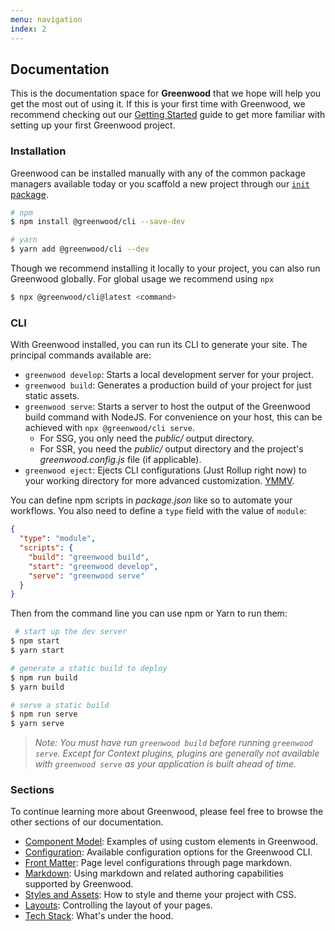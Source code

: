 ```yaml
---
menu: navigation
index: 2
---
```


## Documentation
This is the documentation space for **Greenwood** that we hope will help you get the most out of using it.  If this is your first time with Greenwood, we recommend checking out our [Getting Started](/getting-started/) guide to get more familiar with setting up your first Greenwood project.


### Installation
Greenwood can be installed manually with any of the common package managers available today or you scaffold a new project through our [`init` package](/getting-started/quick-start/#init-package).

```bash
# npm
$ npm install @greenwood/cli --save-dev

# yarn
$ yarn add @greenwood/cli --dev
```

Though we recommend installing it locally to your project, you can also run Greenwood globally.  For global usage we recommend using `npx`

```bash
$ npx @greenwood/cli@latest <command>
```

### CLI
With Greenwood installed, you can run its CLI to generate your site.  The principal commands available are:
- `greenwood develop`: Starts a local development server for your project.
- `greenwood build`: Generates a production build of your project for just static assets.
- `greenwood serve`: Starts a server to host the output of the Greenwood build command with NodeJS.  For convenience on your host, this can be achieved with `npx @greenwood/cli serve`.
    - For SSG, you only need the _public/_ output directory.
    - For SSR, you need the _public/_ output directory and the project's _greenwood.config.js_ file (if applicable).
- `greenwood eject`: Ejects CLI configurations (Just Rollup right now) to your working directory for more advanced customization.  [YMMV](https://www.howtogeek.com/693183/what-does-ymmv-mean-and-how-do-you-use-it/).

You can define npm scripts in _package.json_ like so to automate your workflows.  You also need to define a `type` field with the value of `module`:
```json
{
  "type": "module",
  "scripts": {
    "build": "greenwood build",
    "start": "greenwood develop",
    "serve": "greenwood serve"
  }
}
```

Then from the command line you can use npm or Yarn to run them:

```bash
 # start up the dev server
$ npm start
$ yarn start

# generate a static build to deploy
$ npm run build
$ yarn build

# serve a static build
$ npm run serve
$ yarn serve
```

> _Note: You must have run `greenwood build` before running `greenwood serve`.  Except for Context plugins, plugins are generally not available with `greenwood serve` as your application is built ahead of time._

### Sections

To continue learning more about Greenwood, please feel free to browse the other sections of our documentation.

- [Component Model](/docs/component-model/): Examples of using custom elements in Greenwood.
- [Configuration](/docs/configuration/): Available configuration options for the Greenwood CLI.
- [Front Matter](/docs/front-matter/): Page level configurations through page markdown.
- [Markdown](/docs/markdown/): Using markdown and related authoring capabilities supported by Greenwood.
- [Styles and Assets](/docs/css-and-images/): How to style and theme your project with CSS.
- [Layouts](/docs/layouts/): Controlling the layout of your pages.
- [Tech Stack](/about/tech-stack/): What's under the hood.